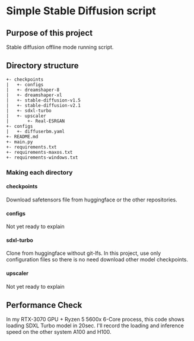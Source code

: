 # Simple Stable Diffusion script

## Purpose of this project

Stable diffusion offline mode running script.

## Directory structure

```text
+- checkpoints
|   +- configs
|   +- dreamshaper-8
|   +- dreamshaper-xl
|   +- stable-diffusion-v1.5
|   +- stable-diffusion-v2.1
|   +- sdxl-turbo
|   +- upscaler
|       +- Real-ESRGAN
+- configs
|   +- diffuserbm.yaml
+- README.md
+- main.py
+- requirements.txt
+- requirements-maxos.txt
+- requirements-windows.txt
```

### Making each directory

#### checkpoints

Download safetensors file from huggingface or the other repositories.

#### configs

Not yet ready to explain

#### sdxl-turbo

Clone from huggingface without git-lfs. In this project, use only configuration files so there is no need download other
model checkpoints.

#### upscaler

Not yet ready to explain

## Performance Check

In my RTX-3070 GPU + Ryzen 5 5600x 6-Core process, this code shows loading SDXL Turbo model in 20sec. I'll record the
loading and inference speed on the other system A100 and H100.